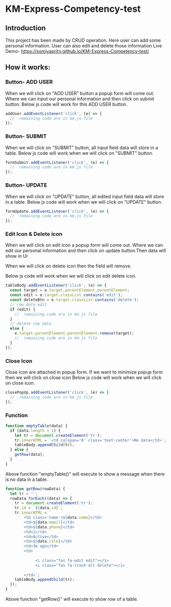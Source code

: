 # KM-Express-Competency-test

## Introduction

This project has been made by CRUD operation. Here user can add some personal information. User can also edit and delete those information
Live Demo- https://somiyaprity.github.io/KM-Express-Competency-test/

## How it works:

### Button- ADD USER

When we will click on "ADD USER" button a popup form will come out. Where we can input our personal information and then click on submit button. Below js code will work for this ADD USER button.

```javascript
addUser.addEventListener('click', (e) => {
  //  remaining code are in km.js file
});
```

### Button- SUBMIT

When we will click on "SUBMIT" button, all input field data will store in a table. Below js code will work when we will click on "SUBMIT" button.

```javascript
formSubmit.addEventListener('click', (e) => {
  //  remaining code are in km.js file
});
```

### Button- UPDATE

When we will click on "UPDATE" button, all edited input field data will store in a table. Below js code will work when we will click on "UPDATE" button.

```javascript
formUpdate.addEventListener('click', (e) => {
  //  remaining code are in km.js file
});
```

### Edit Icon & Delete icon

When we will click on edit icon a popup form will come out. Where we can edit our personal information and then click on update button.Then data will show in UI

When we will click on delete icon then the field will remove.

Below js code will work when we will click on edit delete icon.

```javascript
tableBody.addEventListener('click', (e) => {
  const target = e.target.parentElement.parentElement;
  const edit = e.target.classList.contains('edit');
  const deleteBtn = e.target.classList.contains('delete');
  // row data edit
  if (edit) {
    //  remaining code are in km.js file
  }
  // delete row data
  else {
    e.target.parentElement.parentElement.remove(target);
    //  remaining code are in km.js file
  }
});
```

### Close Icon

Close icon are attached in popup form. If we want to minimize popup form then we will click on close icon
Below js code will work when we will click on close icon.

```javascript
closePopUp.addEventListener('click', (e) => {
  //  remaining code are in km.js file
});
```

### Function

```javascript
function emptyTable(data) {
  if (data.length < 1) {
    let tr = document.createElement('tr');
    tr.innerHTML = `<td colspan='8' class='text-center'>No data</td>`;
    tableBody.appendChild(tr);
  } else {
    getRow(data);
  }
}
```

Above function "emptyTable()" will execute to show a message when there is no data in a table.

```javascript
function getRow(rowData) {
  let tr = '';
  rowData.forEach((data) => {
    tr = document.createElement('tr');
    tr.id = `${data.id}`;
    tr.innerHTML = `
        <td class='name'>${data.name}</td>
        <td>${data.email}</td>
        <td>${data.phone}</td>
        <td>2</td>
        <td>Active</td>
        <td>${data.role}</td>
        <td>3m ago</td>
        <td> 
           
             <i class="fas fa-edit edit"></i>
             <i class="fas fa-trash-alt delete"></i>
          
        </td>`;
    tableBody.appendChild(tr);
  });
}
```

Above function "getRow()" will execute to show row of a table.

